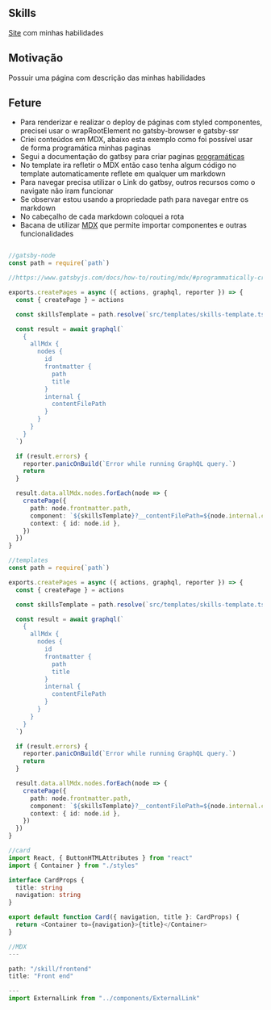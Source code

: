 ## Skills
[Site](https://kvm-skills.onrender.com/) com minhas habilidades 

## Motivação
Possuir uma página com descrição das minhas habilidades


## Feture
- Para renderizar e realizar o deploy de páginas com styled componentes, precisei usar o wrapRootElement no gatsby-browser e gatsby-ssr
- Criei conteúdos em MDX, abaixo esta exemplo como foi possível usar de forma programática minhas paginas
- Segui a documentação do gatbsy para criar paginas [programáticas](https://www.gatsbyjs.com/docs/how-to/routing/mdx/#programmatically-creating-pages)
- No template ira refletir o MDX então caso tenha algum código no template automaticamente reflete em qualquer um markdown
- Para navegar precisa utilizar o Link do gatbsy, outros recursos como o navigate não iram funcionar
- Se observar estou usando a propriedade path para navegar entre os markdown
- No cabeçalho de cada markdown coloquei a rota 
- Bacana de utilizar [MDX](https://mdxjs.com/) que permite importar componentes e outras funcionalidades

```typescript

//gatsby-node 
const path = require(`path`)

//https://www.gatsbyjs.com/docs/how-to/routing/mdx/#programmatically-creating-pages

exports.createPages = async ({ actions, graphql, reporter }) => {
  const { createPage } = actions

  const skillsTemplate = path.resolve(`src/templates/skills-template.tsx`)

  const result = await graphql(`
    {
      allMdx {
        nodes {
          id
          frontmatter {
            path
            title
          }
          internal {
            contentFilePath
          }
        }
      }
    }
  `)

  if (result.errors) {
    reporter.panicOnBuild(`Error while running GraphQL query.`)
    return
  }

  result.data.allMdx.nodes.forEach(node => {
    createPage({
      path: node.frontmatter.path,
      component: `${skillsTemplate}?__contentFilePath=${node.internal.contentFilePath}`,
      context: { id: node.id },
    })
  })
}

//templates
const path = require(`path`)

exports.createPages = async ({ actions, graphql, reporter }) => {
  const { createPage } = actions

  const skillsTemplate = path.resolve(`src/templates/skills-template.tsx`)

  const result = await graphql(`
    {
      allMdx {
        nodes {
          id
          frontmatter {
            path
            title
          }
          internal {
            contentFilePath
          }
        }
      }
    }
  `)

  if (result.errors) {
    reporter.panicOnBuild(`Error while running GraphQL query.`)
    return
  }

  result.data.allMdx.nodes.forEach(node => {
    createPage({
      path: node.frontmatter.path,
      component: `${skillsTemplate}?__contentFilePath=${node.internal.contentFilePath}`,
      context: { id: node.id },
    })
  })
}

//card
import React, { ButtonHTMLAttributes } from "react"
import { Container } from "./styles"

interface CardProps {
  title: string
  navigation: string
}

export default function Card({ navigation, title }: CardProps) {
  return <Container to={navigation}>{title}</Container>
}

//MDX
--- 

path: "/skill/frontend"
title: "Front end"

---
import ExternalLink from "../components/ExternalLink"



```
